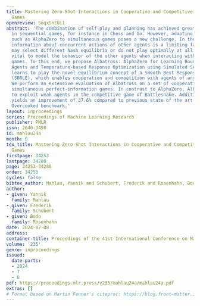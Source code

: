```yaml
---
title: Mastering Zero-Shot Interactions in Cooperative and Competitive Simultaneous
  Games
openreview: SoqxSnEUi1
abstract: 'The combination of self-play and planning has achieved great successes
  in sequential games, for instance in Chess and Go. However, adapting algorithms
  such as AlphaZero to simultaneous games poses a new challenge. In these games, missing
  information about concurrent actions of other agents is a limiting factor as they
  may select different Nash equilibria or do not play optimally at all. Thus, it is
  vital to model the behavior of the other agents when interacting with them in simultaneous
  games. To this end, we propose Albatross: AlphaZero for Learning Bounded-rational
  Agents and Temperature-based Response Optimization using Simulated Self-play. Albatross
  learns to play the novel equilibrium concept of a Smooth Best Response Logit Equilibrium
  (SBRLE), which enables cooperation and competition with agents of any playing strength.
  We perform an extensive evaluation of Albatross on a set of cooperative and competitive
  simultaneous perfect-information games. In contrast to AlphaZero, Albatross is able
  to exploit weak agents in the competitive game of Battlesnake. Additionally, it
  yields an improvement of 37.6% compared to previous state of the art in the cooperative
  Overcooked benchmark.'
layout: inproceedings
series: Proceedings of Machine Learning Research
publisher: PMLR
issn: 2640-3498
id: mahlau24a
month: 0
tex_title: Mastering Zero-Shot Interactions in Cooperative and Competitive Simultaneous
  Games
firstpage: 34253
lastpage: 34280
page: 34253-34280
order: 34253
cycles: false
bibtex_author: Mahlau, Yannik and Schubert, Frederik and Rosenhahn, Bodo
author:
- given: Yannik
  family: Mahlau
- given: Frederik
  family: Schubert
- given: Bodo
  family: Rosenhahn
date: 2024-07-08
address:
container-title: Proceedings of the 41st International Conference on Machine Learning
volume: '235'
genre: inproceedings
issued:
  date-parts:
  - 2024
  - 7
  - 8
pdf: https://proceedings.mlr.press/v235/mahlau24a/mahlau24a.pdf
extras: []
# Format based on Martin Fenner's citeproc: https://blog.front-matter.io/posts/citeproc-yaml-for-bibliographies/
---
```


